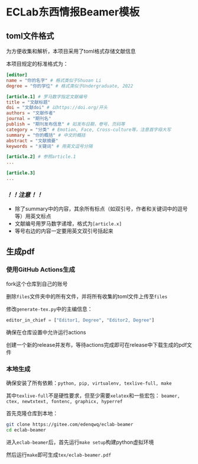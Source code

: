 # ECLab东西情报Beamer模板

## toml文件格式

为方便收集和解析，本项目采用了toml格式存储文献信息

本项目规定的标准格式为：

```toml
[editor]
name = "你的名字" # 格式类似于Shuoan Li
degree = "你的学位" # 格式类似于Undergraduate, 2022

[article.1] # 罗马数字指定文献编号
title = "文献标题"
doi = "文献doi" # 以https://doi.org/开头
authors = "文献作者"
journal = "期刊名"
publish = "期刊发布信息" # 如发布日期，卷号、页码等
category = "分类" # Emotion, Face, Cross-culture等，注意首字母大写
summary = "你的概括" # 中文的概括
abstract = "文献摘要"
keywords = "关键词" # 用英文逗号分隔

[article.2] # 参照article.1
...

[article.3]
...
```

### *！！注意！！*

- 除了summary中的内容，其余所有标点（如双引号，作者和关键词中的逗号等）用英文标点
- 文献编号用罗马数字递增，格式为`[article.x]`
- 等号右边的内容一定要用英文双引号括起来

## 生成pdf

### 使用GitHub Actions生成

fork这个仓库到自己的账号

删除`files`文件夹中的所有文件，并将所有收集的toml文件上传至`files`

修改`generate-tex.py`中的主编信息：

```python
editor_in_chief = ["Editor1, Degree", "Editor2, Degree"]
```

确保在仓库设置中允许运行actions

创建一个新的release并发布，等待actions完成即可在release中下载生成的pdf文件

### 本地生成

确保安装了所有依赖：`python, pip, virtualenv, texlive-full, make`

其中`texlive-full`不是硬性要求，但至少需要`xelatex`和一些宏包：
`beamer, ctex, newtxtext, fontenc, graphicx, hyperref`

首先克隆仓库到本地：

```bash
git clone https://gitee.com/edenqwq/eclab-beamer
cd eclab-beamer
```

进入`eclab-beamer`后，首先运行`make setup`构建python虚拟环境

然后运行`make`即可生成`tex/eclab-beamer.pdf`
